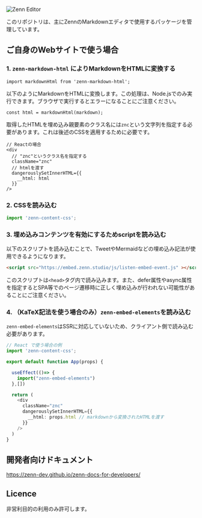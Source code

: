 ![Zenn Editor](https://user-images.githubusercontent.com/34590683/91540859-60e06780-e956-11ea-9762-0acac2b7c4c5.png)

このリポジトリは、主にZennのMarkdownエディタで使用するパッケージを管理しています。

## ご自身のWebサイトで使う場合

### 1. `zenn-markdown-html` によりMarkdownをHTMLに変換する


```tsx
import markdownHtml from 'zenn-markdown-html';
```

以下のようにMarkdownをHTMLに変換します。この処理は、Node.jsでのみ実行できます。ブラウザで実行するとエラーになることにご注意ください。


```tsx
const html = markdownHtml(markdown);
```

取得したHTMLを埋め込み親要素のクラス名には`znc`という文字列を指定する必要があります。これは後述のCSSを適用するために必要です。

```tsx
// Reactの場合
<div
  // "znc"というクラス名を指定する
  className="znc"
  // htmlを渡す
  dangerouslySetInnerHTML={{
    __html: html
  }}
/>
```

### 2. CSSを読み込む

```ts
import 'zenn-content-css';
```

### 3. 埋め込みコンテンツを有効にするためscriptを読み込む

以下のスクリプトを読み込むことで、TweetやMermaidなどの埋め込み記法が使用できるようになります。

```html
<script src="https://embed.zenn.studio/js/listen-embed-event.js" ></script>
```

このスクリプトは`<head>`タグ内で読み込みます。また、defer属性やasync属性を指定するとSPA等でのページ遷移時に正しく埋め込みが行われない可能性があることにご注意ください。

### 4. （KaTeX記法を使う場合のみ）`zenn-embed-elements`を読み込む

`zenn-embed-elements`はSSRに対応していないため、クライアント側で読み込む必要があります。

```ts
// React で使う場合の例
import 'zenn-content-css';

export default function App(props) {

  useEffect(()=> {
    import("zenn-embed-elements")
  },[])

  return (
    <div 
      className="znc"
      dangerouslySetInnerHTML={{
        __html: props.html // markdownから変換されたHTMLを渡す
      }}
    />
  )
}
```

## 開発者向けドキュメント

https://zenn-dev.github.io/zenn-docs-for-developers/

## Licence

非営利目的の利用のみ許可します。
